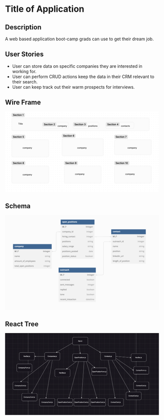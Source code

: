 # Title of Application

## Description
A web based application boot-camp grads can use to get their dream job.

## User Stories

- User can store data on specific companies they are interested in working for.
- User can perform CRUD actions keep the data in their CRM relevant to their search.
- User can keep track out their warm prospects for interviews.

## Wire Frame

![WireFrame](./pictures/wireframe.png)

## Schema

![Schema](./pictures/schema.png)

## React Tree

![React Tree](./pictures/reacttree.png)

